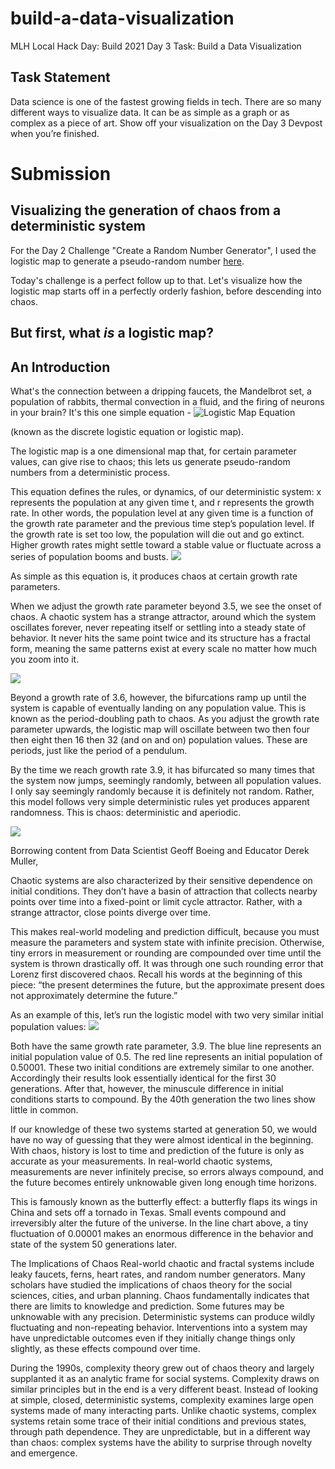 # build-a-data-visualization
MLH Local Hack Day: Build 2021 Day 3 Task: Build a Data Visualization

## Task Statement
Data science is one of the fastest growing fields in tech. There are so many different ways to visualize data. It can be as simple as a graph or as complex as a piece of art. Show off your visualization on the Day 3 Devpost when you’re finished.

# Submission

## Visualizing the generation of chaos from a deterministic system
For the Day 2 Challenge "Create a Random Number Generator", I used the logistic map to generate a pseudo-random number [here](https://github.com/sreekaransrinath/create-a-random-number-generator).

Today's challenge is a perfect follow up to that. Let's visualize how the logistic map starts off in a perfectly orderly fashion, before descending into chaos.

## But first, what _is_ a logistic map?

## An Introduction
What's the connection between a dripping faucets, the Mandelbrot set, a population of rabbits, thermal convection in a fluid, and the firing of neurons in your brain?
It's this one simple equation -
![Logistic Map Equation](https://mathworld.wolfram.com/images/equations/LogisticMap/NumberedEquation2.gif)

(known as the discrete logistic equation or logistic map).

The logistic map is a one dimensional map that, for certain parameter values, can give rise to chaos; this lets us generate pseudo-random numbers from a deterministic process.

This equation defines the rules, or dynamics, of our deterministic system: x represents the population at any given time t, and r represents the growth rate. In other words, the population level at any given time is a function of the growth rate parameter and the previous time step’s population level. If the growth rate is set too low, the population will die out and go extinct. Higher growth rates might settle toward a stable value or fluctuate across a series of population booms and busts.
![](https://i2.wp.com/geoffboeing.com/wp-content/uploads/2015/03/logistic-model-line.png?resize=624%2C359&ssl=1)

As simple as this equation is, it produces chaos at certain growth rate parameters.

When we adjust the growth rate parameter beyond 3.5, we see the onset of chaos. A chaotic system has a strange attractor, around which the system oscillates forever, never repeating itself or settling into a steady state of behavior. It never hits the same point twice and its structure has a fractal form, meaning the same patterns exist at every scale no matter how much you zoom into it.

![](https://i2.wp.com/geoffboeing.com/wp-content/uploads/2015/03/logistic-bifurcation-full1.png?w=613&ssl=1)

Beyond a growth rate of 3.6, however, the bifurcations ramp up until the system is capable of eventually landing on any population value. This is known as the period-doubling path to chaos. As you adjust the growth rate parameter upwards,  the logistic map will oscillate between two then four then eight then 16 then 32 (and on and on) population values. These are periods, just like the period of a pendulum.

By the time we reach growth rate 3.9, it has bifurcated so many times that the system now jumps, seemingly randomly, between all population values. I only say seemingly randomly because it is definitely not random. Rather, this model follows very simple deterministic rules yet produces apparent randomness. This is chaos: deterministic and aperiodic.

![](https://i1.wp.com/geoffboeing.com/wp-content/uploads/2015/03/logistic-bifurcation-narrow1.png?w=616&ssl=1)


Borrowing content from Data Scientist Geoff Boeing and Educator Derek Muller,

Chaotic systems are also characterized by their sensitive dependence on initial conditions. They don’t have a basin of attraction that collects nearby points over time into a fixed-point or limit cycle attractor. Rather, with a strange attractor, close points diverge over time.

This makes real-world modeling and prediction difficult, because you must measure the parameters and system state with infinite precision. Otherwise, tiny errors in measurement or rounding are compounded over time until the system is thrown drastically off. It was through one such rounding error that Lorenz first discovered chaos. Recall his words at the beginning of this piece: “the present determines the future, but the approximate present does not approximately determine the future.”

As an example of this, let’s run the logistic model with two very similar initial population values:
![](https://i2.wp.com/geoffboeing.com/wp-content/uploads/2015/03/logistic-sens-dep-init-cond.png?w=606&ssl=1)

Both have the same growth rate parameter, 3.9. The blue line represents an initial population value of 0.5. The red line represents an initial population of 0.50001. These two initial conditions are extremely similar to one another. Accordingly their results look essentially identical for the first 30 generations. After that, however, the minuscule difference in initial conditions starts to compound. By the 40th generation the two lines show little in common.

If our knowledge of these two systems started at generation 50, we would have no way of guessing that they were almost identical in the beginning. With chaos, history is lost to time and prediction of the future is only as accurate as your measurements. In real-world chaotic systems, measurements are never infinitely precise, so errors always compound, and the future becomes entirely unknowable given long enough time horizons.

This is famously known as the butterfly effect: a butterfly flaps its wings in China and sets off a tornado in Texas. Small events compound and irreversibly alter the future of the universe. In the line chart above, a tiny fluctuation of 0.00001 makes an enormous difference in the behavior and state of the system 50 generations later.

The Implications of Chaos
Real-world chaotic and fractal systems include leaky faucets, ferns, heart rates, and random number generators. Many scholars have studied the implications of chaos theory for the social sciences, cities, and urban planning. Chaos fundamentally indicates that there are limits to knowledge and prediction. Some futures may be unknowable with any precision. Deterministic systems can produce wildly fluctuating and non-repeating behavior. Interventions into a system may have unpredictable outcomes even if they initially change things only slightly, as these effects compound over time.

During the 1990s, complexity theory grew out of chaos theory and largely supplanted it as an analytic frame for social systems. Complexity draws on similar principles but in the end is a very different beast. Instead of looking at simple, closed, deterministic systems, complexity examines large open systems made of many interacting parts. Unlike chaotic systems, complex systems retain some trace of their initial conditions and previous states, through path dependence. They are unpredictable, but in a different way than chaos: complex systems have the ability to surprise through novelty and emergence.